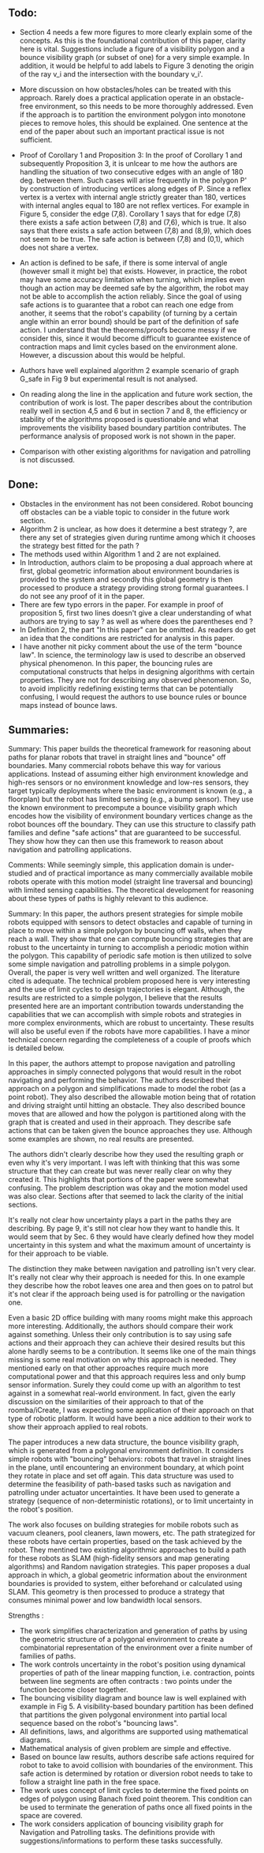 Todo:
-----

-   Section 4 needs a few more figures to more clearly explain some of the
    concepts. As this is the foundational contribution of this paper, clarity
    here is vital. Suggestions include a figure of a visibility polygon and a
    bounce visibility graph (or subset of one) for a very simple example. In
    addition, it would be helpful to add labels to Figure 3 denoting the origin
    of the ray v_i and the intersection with the boundary v_i'.

-   More discussion on how obstacles/holes can be treated with this approach.
    Rarely does a practical application operate in an obstacle-free environment,
    so this needs to be more thoroughly addressed. Even if the approach is to
    partition the environment polygon into monotone pieces to remove holes, this
    should be explained. One sentence at the end of the paper about such an
    important practical issue is not sufficient.

-  Proof of Corollary 1 and Proposition 3: In the proof of Corollary 1 and
    subsequently Proposition 3, it is unlcear to me how the authors are handling
    the situation of two consecutive edges with an angle of 180 deg. between
    them. Such cases will arise frequently in the polygon P' by construction of
    introducing vertices along edges of P. Since a reflex vertex is a vertex
    with internal angle strictly greater than 180, vertices with internal angles
    equal to 180 are not reflex vertices. For example in Figure 5, consider the
    edge (7,8). Corollary 1 says that for edge (7,8) there exists a safe action
    between (7,8) and (7,6), which is true. It also says that there exists a
    safe action between (7,8) and (8,9), which does not seem to be true. The
    safe action is between (7,8) and (0,1), which does not share a vertex.

-  An action is defined to be safe, if there is some interval of angle (however
    small it might be) that exists. However, in practice, the robot may
    have some accuracy limitation when turning, which implies even though an action
    may be deemed safe by the algorithm, the robot may not be able to accomplish the
    action reliably. Since the goal of using safe actions is to guarantee that a
    robot can reach one edge from another, it seems that the robot's capability (of
    turning by a certain angle within an error bound) should be part of the
    definition of safe action. I understand that the theorems/proofs become messy if
    we consider this, since it would become difficult to guarantee existence of
    contraction maps and limit cycles based on the environment alone. However, a
    discussion about this would be helpful.

-   Authors have well explained algorithm 2 example scenario of graph G\_safe in
    Fig 9 but experimental result is not analysed.
-   On reading along the line in the application and future work section, the
    contribution of work is lost. The paper describes about the contribution
    really well in section 4,5 and 6 but in section 7 and 8, the efficiency or
    stability of the algorithms proposed is questionable and what improvements
    the visibility based boundary partition contributes. The performance
    analysis of proposed work is not shown in the paper.
-   Comparison with other existing algorithms for navigation and patrolling is
    not discussed.


Done:
-----

-   Obstacles in the environment has not been considered. Robot bouncing off
    obstacles can be a viable topic to consider in the future work section.
-   Algorithm 2 is unclear, as how does it determine a best strategy ?, are
    there any set of strategies given during runtime among which it chooses the
    strategy best fitted for the path ?
-   The methods used within Algorithm 1 and 2 are not explained.
-   In Introduction, authors claim to be proposing a dual approach where at
    first, global geometric information about environment boundaries is provided
    to the system and secondly this global geometry is then processed to produce
    a strategy providing strong formal guarantees. I do not see any proof of it
    in the paper.
-   There are few typo errors in the paper. For example in proof of proposition
    5, first two lines doesn't give a clear understanding of what authors are
    trying to say ? as well as where does the parentheses end ?
-   In Definition 2, the part "In this paper" can be omitted. As readers do get
    an idea that the conditions are restricted for analysis in this paper.
- I have another nit picky comment about the use of the term "bounce law". In
  science, the terminology law is used to describe an observed physical
  phenomenon. In this paper, the bouncing rules are computational constructs
  that helps in designing algorithms with certain properties. They are not for
  describing any observed phenomenon. So, to avoid implicitly redefining
  existing terms that can be potentially confusing, I would request the
  authors to use bounce rules or bounce maps instead of bounce laws.

Summaries:
----------


Summary:
This paper builds the theoretical framework for reasoning about paths for planar
robots that travel in straight lines and "bounce" off boundaries. Many
commercial robots behave this way for various applications. Instead of assuming
either high environment knowledge and high-res sensors or no environment
knowledge and low-res sensors, they target typically deployments where the basic
environment is known (e.g., a floorplan) but the robot has limited sensing
(e.g., a bump sensor). They use the known environment to precompute a bounce
visibility graph which encodes how the visibility of environment boundary
vertices change as the robot bounces off the boundary. They can use this
structure to classify path families and define "safe actions" that are
guaranteed to be successful. They show how they can then use this framework to
reason about navigation and patrolling applications.

Comments:
While seemingly simple, this application domain is under-studied and of
practical importance as many commercially available mobile robots operate with
this motion model (straight line traversal and bouncing) with limited sensing
capabilities. The theoretical development for reasoning about these types of
paths is highly relevant to this audience.

Summary:
In this paper, the authors present strategies for simple mobile robots equipped
with sensors to detect obstacles and capable of turning in place to move within
a simple polygon by bouncing off walls, when they reach a wall. They show that
one can compute bouncing strategies that are robust to the uncertainty in
turning to accomplish a periodic motion within the polygon. This capability of
periodic safe motion is then utilized to solve some simple navigation and
patrolling problems in a simple polygon. Overall, the paper is very well written
and well organized. The literature cited is adequate. The technical problem
proposed here is very interesting and the use of limit cycles to design
trajectories is elegant. Although, the results are restricted to a simple
polygon, I believe that the results presented here are an important contribution
towards understanding the capabilities that we can accomplish with simple robots
and strategies in more complex environments, which are robust to uncertainty.
These results will also be useful even if the robots have more capabilities. I
have a minor technical concern regarding the completeness of a couple of proofs
which is detailed below.


In this paper, the authors attempt to propose navigation and patrolling
approaches in simply connected polygons that would result in the robot
navigating and performing the behavior. The authors described their approach
on a polygon and simplifications made to model the robot (as a point
robot). They also described the allowable motion being that of rotation and
driving straight until hitting an obstacle. They also described bounce
moves that are allowed and how the polygon is partitioned along with the
graph that is created and used in their approach. They describe safe
actions that can be taken given the bounce approaches they use. Although
some examples are shown, no real results are presented.

The authors didn't clearly describe how they used the resulting graph or
even why it's very important. I was left with thinking that this was some
structure that they can create but was never really clear on why they
created it. This highlights that portions of the paper were somewhat
confusing. The problem description was okay and the motion model used was
also clear. Sections after that seemed to lack the clarity of the initial
sections.

It's really not clear how uncertainty plays a part in the paths they are
describing. By page 9, it's still not clear how they want to handle this.
It would seem that by Sec. 6 they would have clearly defined how they model
uncertainty in this system and what the maximum amount of uncertainty is
for their approach to be viable.

The distinction they make between navigation and patrolling isn't very
clear. It's really not clear why their approach is needed for this. In one
example they describe how the robot leaves one area and then goes on to
patrol but it's not clear if the approach being used is for patrolling or
the navigation one.


Even a basic 2D office building with many rooms might make
this approach more interesting. Additionally, the authors should compare
their work against something. Unless their only contribution is to say
using safe actions and their approach they can achieve their desired
results but this alone hardly seems to be a contribution. It seems like one
of the main things missing is some real motivation on why this approach is
needed. They mentioned early on that other approaches require much more
computational power and that this approach requires less and only bump
sensor information. Surely they could come up with an algorithm to test
against in a somewhat real-world environment. In fact, given the early
discussion on the similarities of their approach to that of the
roomba/iCreate, I was expecting some application of their approach on that
type of robotic platform. It would have been a nice addition to their work
to show their approach applied to real robots.

The paper introduces a new data structure, the bounce visibility graph, which is
generated from a polygonal environment definition. It considers simple robots
with "bouncing" behaviors: robots that travel in straight lines in the plane,
until encountering an environment boundary, at which point they rotate in place
and set off again. This data structure was used to determine the feasibility of
path-based tasks such as navigation and patrolling under actuator uncertainties.
It have been used to generate a strategy (sequence of non-deterministic
rotations), or to limit uncertainty in the robot's position.

The work also focuses on building strategies for mobile robots such as vacuum
cleaners, pool cleaners, lawn mowers, etc. The path strategized for these robots
have certain properties, based on the task achieved by the robot. They mentined
two existing algorithmic approaches to build a path for these robots as SLAM
(high-fidelity sensors and map generating algorithms) and Random navigation
strategies. This paper proposes a dual approach in which, a global geometric
information about the environment boundaries is provided to system, either
beforehand or calculated using SLAM. This geometry is then processed to produce
a strategy that consumes minimal power and low bandwidth local sensors.

Strengths :
-   The work simplifies characterization and generation of paths by using the
    geometric structure of a polygonal environment to create a combinatorial
    representation of the environment over a finite number of families of paths.
-   The work controls uncertainty in the robot's position using dynamical
    properties of path of the linear mapping function, i.e. contraction, points
    between line segments are often contracts : two points under the function become closer together.
-   The bouncing visibility diagram and bounce law is well explained with
    example in Fig 5. A visibility-based boundary partition has been defined
    that partitions the given polygonal environment into partial local sequence
    based on the robot's "bouncing laws".
-   All definitions, laws, and algorithms are supported using mathematical
    diagrams.
-   Mathematical analysis of given problem are simple and effective.
-   Based on bounce law results, authors describe safe actions required for
    robot to take to avoid collision with boundaries of the environment. This
    safe action is determined by rotation or diversion robot needs to take to
    follow a straight line path in the free space.
-   The work uses concept of limit cycles to determine the fixed points on edges
    of polygon using Banach fixed point theorem. This condition can be used to
    terminate the generation of paths once all fixed points in the space are
    covered.
-   The work considers application of bouncing visibility graph for Navigation
    and Patrolling tasks. The definitions provide with suggestions/informations
    to perform these tasks successfully.
    
